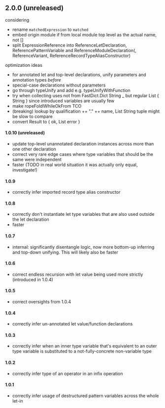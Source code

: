 ## 2.0.0 (unreleased)
considering
- rename `matchedExpression` to `matched`
- embed origin module if from local module top level as the actual name, not []
- split ExpressionReference into ReferenceLetDeclaration, ReferencePatternVariable and ReferenceModuleDeclaration(, ReferenceVariant, ReferenceRecordTypeAliasConstructor)

optimization ideas
- for annotated let and top-level declarations, unify parameters and annotation types _before_
- special-case declarations without parameters
- go through typeUnify and add e.g. typeUnifyWithFunction
- try when collecting uses not from FastDict.Dict String _ but regular List { String }
  since introduced variables are usually few
- make ropeFoldlWhileOkFrom TCO
- (breaking) lookup by qualification ++ "." ++ name, List String tuple might be slow to compare
- convert Result to { ok, List error }

#### 1.0.10 (unreleased)
- update top-level unannotated declaration instances across more than one other declaration
- correct very rare edge cases where type variables that should be the same were independent
- faster (TODO in real world situation it was actually only equal, investigate!)

#### 1.0.9
- correctly infer imported record type alias constructor

#### 1.0.8
- correctly don't instantiate let type variables that are also used outside the let declaration
- faster

#### 1.0.7
- internal: significantly disentangle logic, now more bottom-up inferring and top-down unifying.
  This will likely also be faster

#### 1.0.6
- correct endless recursion with let value being used more strictly (introduced in 1.0.4)

#### 1.0.5
- correct oversights from 1.0.4

#### 1.0.4
- correctly infer un-annotated let value/function declarations

#### 1.0.3
- correctly infer when an inner type variable that's equivalent to an outer type variable is substituted to a not-fully-concrete non-variable type

#### 1.0.2
- correctly infer type of an operator in an infix operation

#### 1.0.1
- correctly infer usage of destructured pattern variables across the whole let-in
